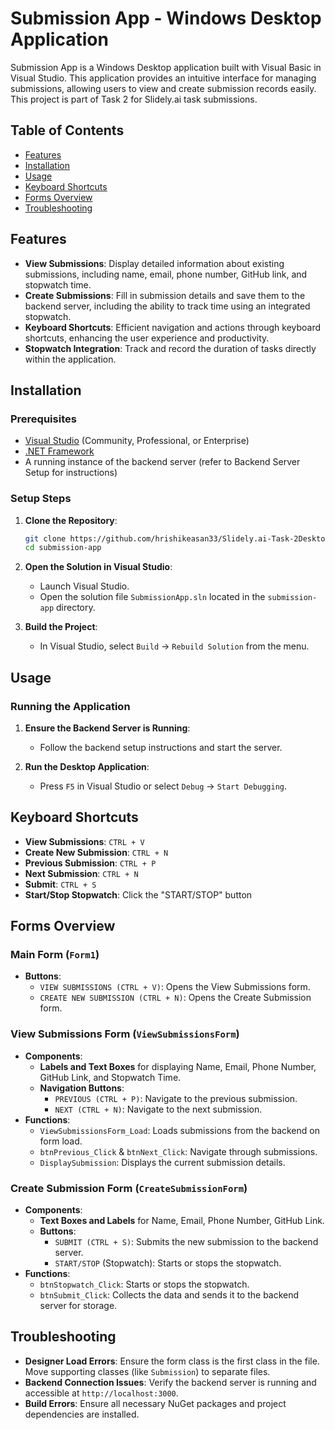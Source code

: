 
# Submission App - Windows Desktop Application

Submission App is a Windows Desktop application built with Visual Basic in Visual Studio. This application provides an intuitive interface for managing submissions, allowing users to view and create submission records easily. This project is part of Task 2 for Slidely.ai task submissions.

## Table of Contents

- [Features](#features)
- [Installation](#installation)
- [Usage](#usage)
- [Keyboard Shortcuts](#keyboard-shortcuts)
- [Forms Overview](#forms-overview)
- [Troubleshooting](#troubleshooting)

## Features

- **View Submissions**: Display detailed information about existing submissions, including name, email, phone number, GitHub link, and stopwatch time.
- **Create Submissions**: Fill in submission details and save them to the backend server, including the ability to track time using an integrated stopwatch.
- **Keyboard Shortcuts**: Efficient navigation and actions through keyboard shortcuts, enhancing the user experience and productivity.
- **Stopwatch Integration**: Track and record the duration of tasks directly within the application.

## Installation

### Prerequisites

- [Visual Studio](https://visualstudio.microsoft.com/) (Community, Professional, or Enterprise)
- [.NET Framework](https://dotnet.microsoft.com/download/dotnet-framework)
- A running instance of the backend server (refer to Backend Server Setup for instructions)

### Setup Steps

1. **Clone the Repository**:
    ```bash
    git clone https://github.com/hrishikeasan33/Slidely.ai-Task-2Desktop-App-Evaluation.git)
    cd submission-app
    ```

2. **Open the Solution in Visual Studio**:
    - Launch Visual Studio.
    - Open the solution file `SubmissionApp.sln` located in the `submission-app` directory.

3. **Build the Project**:
    - In Visual Studio, select `Build` -> `Rebuild Solution` from the menu.

## Usage

### Running the Application

1. **Ensure the Backend Server is Running**:
    - Follow the backend setup instructions and start the server.

2. **Run the Desktop Application**:
    - Press `F5` in Visual Studio or select `Debug` -> `Start Debugging`.

## Keyboard Shortcuts

- **View Submissions**: `CTRL + V`
- **Create New Submission**: `CTRL + N`
- **Previous Submission**: `CTRL + P`
- **Next Submission**: `CTRL + N`
- **Submit**: `CTRL + S`
- **Start/Stop Stopwatch**: Click the "START/STOP" button

## Forms Overview

### Main Form (`Form1`)

- **Buttons**:
  - `VIEW SUBMISSIONS (CTRL + V)`: Opens the View Submissions form.
  - `CREATE NEW SUBMISSION (CTRL + N)`: Opens the Create Submission form.

### View Submissions Form (`ViewSubmissionsForm`)

- **Components**:
  - **Labels and Text Boxes** for displaying Name, Email, Phone Number, GitHub Link, and Stopwatch Time.
  - **Navigation Buttons**:
    - `PREVIOUS (CTRL + P)`: Navigate to the previous submission.
    - `NEXT (CTRL + N)`: Navigate to the next submission.
- **Functions**:
  - `ViewSubmissionsForm_Load`: Loads submissions from the backend on form load.
  - `btnPrevious_Click` & `btnNext_Click`: Navigate through submissions.
  - `DisplaySubmission`: Displays the current submission details.

### Create Submission Form (`CreateSubmissionForm`)

- **Components**:
  - **Text Boxes and Labels** for Name, Email, Phone Number, GitHub Link.
  - **Buttons**:
    - `SUBMIT (CTRL + S)`: Submits the new submission to the backend server.
    - `START/STOP` (Stopwatch): Starts or stops the stopwatch.
- **Functions**:
  - `btnStopwatch_Click`: Starts or stops the stopwatch.
  - `btnSubmit_Click`: Collects the data and sends it to the backend server for storage.

## Troubleshooting

- **Designer Load Errors**: Ensure the form class is the first class in the file. Move supporting classes (like `Submission`) to separate files.
- **Backend Connection Issues**: Verify the backend server is running and accessible at `http://localhost:3000`.
- **Build Errors**: Ensure all necessary NuGet packages and project dependencies are installed.
